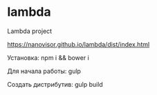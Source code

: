# lambda
Lambda project

https://nanovisor.github.io/lambda/dist/index.html

Установка:
npm i && bower i

Для начала работы:
gulp

Создать дистрибутив:
gulp build
